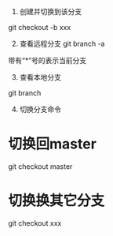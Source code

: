 1. 创建并切换到该分支

git checkout -b xxx

 

2. 查看远程分支
git branch -a

带有“*”号的表示当前分支 


3. 查看本地分支

git branch

 

4. 切换分支命令

# 切换回master

git checkout master

# 切换换其它分支

git checkout xxx

